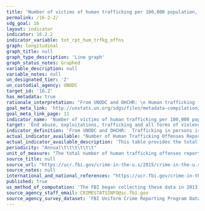 ```yaml
---
title: 'Number of victims of human trafficking per 100,000 population, by sex, age and form of exploitation'
permalink: /16-2-2/
sdg_goal: 16
layout: indicator
indicator: 16.2.2
indicator_variable: tot_rpt_hum_trfkg_offns
graph: longitudinal
graph_title: null
graph_type_description: 'Line graph'
graph_status_notes: Graphed
variable_description: null
variable_notes: null
un_designated_tier: '2'
un_custodial_agency: UNODC
target_id: '16.2'
has_metadata: true
rationale_interpretation: "From UNODC and OHCHR: \n Human trafficking for different forms of exploitation represents a major violation of victim's human rights, dignity and inclusion to the society. It has an impact on a person's health and opportunities, it creates economic inequalities and it is a threat to the personal security. The regular production of figures on this indicator will allow the monitoring of the impact of the anti-trafficking measures to the level of trafficking at national, regional and global levels. It also helps to assess the capacity of countries to detect and consequently support victims of trafficking. It will raise awareness on the most prevalent forms of trafficking in persons in different parts of the world. \n\n From Goal 16 TST Working Group: \n Trafficking in persons is a universal form of modern-day slavery. Trafficked persons are often victims of physical, sexual and psychological violence. The demand for cheap labour and sexual services, coupled with criminal practices that seek to profit from the exploitation of vulnerable people, is its main driver. Addressing this most egregious violation of human rights would significantly contribute to one of the main priorities of post-2015 namely to \"leave no one behind\" and has its legal basis in the UN Convention on Transnational Organized Crime and the optional protocol on human trafficking."
goal_meta_link: 'http://unstats.un.org/sdgs/files/metadata-compilation/Metadata-Goal-16.pdf'
goal_meta_link_page: 11
indicator_name: 'Number of victims of human trafficking per 100,000 population, by sex, age and form of exploitation'
target: 'End abuse, exploitations, trafficking and all forms of violence against and torture of children.'
indicator_definition: 'From UNODC and OHCHR:  Trafficking in persons is defined as the recruitment, transportation, transfer, harbouring or receipt of persons, by means of the threat or use of force or other forms of coercion, of abduction, of fraud, of deception, of the abuse of power or of a position of vulnerability or of the giving or receiving of payments or benefits to achieve the consent of a person having control over another person, for the purpose of exploitation. Exploitation shall include, at a minimum, the exploitation of the prostitution of others or other forms of sexual exploitation, forced labour or services, slavery or practices similar to slavery, servitude or the removal of organs (The United Nations Protocol to Prevent Suppress and Punish Trafficking in Persons, especially Women and Children, which is supplementing the United Nations Convention against Transnational Organized Crime). The number of victims is defined as the number of detected and estimated number of non-detected adult women and men and girls and boys (18-) who have been trafficked for different forms of trafficking in persons. The estimated ratio between the number of detected victims and the estimated number of non-detected victims can be used to estimate the total number of human trafficking victims at national, regional and global levels. In addition, the ratio can be used to measure the efficiency of countries to detect trafficking victims.  From Goal 16 TST Working Group:  This is an outcome indicator derived from administrative data. The indicator is computed as the total number of identified victims of trafficking divided by population (per 100,000 persons). This indicator directly measures exploitation and trafficking, which are inadequately captured by the other proposed indicators. These human rights abuses affect both adults and children, and States have existing obligations to prevent them for both population groups.'
actual_indicator_available: "Number of Human Trafficking Offenses Reported to the FBI UCR Program.  \t\t\t\t\t\t"
actual_indicator_available_description: 'This table provides the total number of human trafficking offenses, the volume of human trafficking - commercial sex acts, the volume of human trafficking - involuntary servitude, the number of reporting agencies, and the estimated population covered by the reporting agencies.Column heading - Total Reported Human Trafficking Offenses - provides the total volume of human trafficking offenses reported to the FBI UCR Program.  Column heading  - Commercial sex acts - provides the volume of human trafficking - commercial sex acts offenses reported to the FBI UCR Program.  Column heading - Involuntary servitude - provided the volume of human trafficking - involuntary servitude offenses reported to the FBI UCR Program.  Column heading - Number of Agencies Reporting Human Trafficking - provided the number of agencies reporting human trafficking data to the FBI UCR Program.  Column heading - Estimated Population Covered - provided the  estimated population covered by the reporting agencies.'
periodicity: "Annual\t\t\t\t\t\t"
unit_of_measure: "The total number of human trafficking offenses reported, the total number of human trafficking - commercial sex acts offenses reported, the total number of human trafficking - involuntary servitude offenses reported, the number of agencies reporting human trafficking offenses, and the estimated population of the reporting agencies.  \t\t\t\t\t\t"
source_title: null
source_url: "https://ucr.fbi.gov/crime-in-the-u.s/2015/crime-in-the-u.s.-2015/additional-reports/human-trafficking/humantrafficking_-2015-_final\t\t\t\t\t\t"
source_notes: null
international_and_national_references: "https://ucr.fbi.gov/crime-in-the-u.s/2015/crime-in-the-u.s.-2015/additional-reports/human-trafficking/humantrafficking_-2015-_final\t\t\t\t\t\t"
published: true
us_method_of_computation: 'The FBI began collecting these data in 2013 through the Uniform Crime Reporting (UCR) Program’s Summary Reporting System and National Incident-Based Reporting System.  This table provides the volume of human trafficking offenses as reported, the number of reporting agencies, and the estimated population covered by the reporting agencies.  The data used in creating this table were from all law enforcement agencies submitting one or more human trafficking incidents for at least 1 month of the calendar year. The published data, therefore, do not necessarily represent reports from each participating agency for all 12 months of the calendar year. When the FBI determines that an agency’s data collection methodology does not comply with national UCR guidelines, the figure(s) for that agency’s offense(s) will not be included in the table, and the discrepancy will be explained in a footnote.'
source_agency_staff_email: CRIMESTATSINFO@ic.fbi.gov
source_agency_survey_dataset: 'FBI Uniform Crime Reporting Program Data Collection'
---
```

